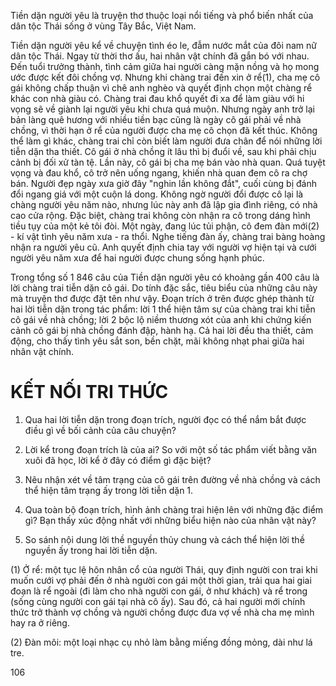 Tiền dặn người yêu là truyện thơ thuộc loại nổi tiếng và phổ biến nhất của dân tộc Thái sống ở vùng Tây Bắc, Việt Nam.

Tiền dặn người yêu kể về chuyện tình éo le, đẫm nước mắt của đôi nam nữ dân tộc Thái. Ngay từ thời thơ ấu, hai nhân vật chính đã gắn bó với nhau. Đến tuổi trưởng thành, tình cảm giữa hai người càng mặn nồng và họ mong ước được kết đôi chồng vợ. Nhưng khi chàng trai đến xin ở rể(1), cha mẹ cô gái không chấp thuận vì chê anh nghèo và quyết định chọn một chàng rể khác con nhà giàu có. Chàng trai đau khổ quyết đi xa để làm giàu với hi vọng sẽ về giành lại người yêu khi chưa quá muộn. Nhưng ngày anh trở lại bản làng quê hương với nhiều tiền bạc cũng là ngày cô gái phải về nhà chồng, vì thời hạn ở rể của người được cha mẹ cô chọn đã kết thúc. Không thể làm gì khác, chàng trai chỉ còn biết làm người đưa chân để nói những lời tiễn dặn tha thiết. Cô gái ở nhà chồng ít lâu thì bị đuổi về, sau khi phải chịu cảnh bị đối xử tàn tệ. Lần này, cô gái bị cha mẹ bán vào nhà quan. Quá tuyệt vọng và đau khổ, cô trở nên uống ngang, khiến nhà quan đem cô ra chợ bán. Người đẹp ngày xưa giờ đây "nghin lần không đắt", cuối cùng bị đánh đổi ngang giá với một cuộn lá dong. Không ngờ người đổi được cô lại là chàng người yêu năm nào, nhưng lúc này anh đã lập gia đình riêng, có nhà cao cửa rộng. Đặc biệt, chàng trai không còn nhận ra cô trong dáng hình tiều tụy của một kẻ tôi đòi. Một ngày, đang lúc tủi phận, cô đem đàn mới(2) - kí vật tình yêu năm xưa - ra thổi. Nghe tiếng đàn ấy, chàng trai bàng hoàng nhận ra người yêu cũ. Anh quyết định chia tay với người vợ hiện tại và cưới người yêu năm xưa để hai người được chung sống hạnh phúc.

Trong tổng số 1 846 câu của Tiền dặn người yêu có khoảng gần 400 câu là lời chàng trai tiễn dặn cô gái. Do tính đặc sắc, tiêu biểu của những câu này mà truyện thơ được đặt tên như vậy. Đoạn trích ở trên được ghép thành từ hai lời tiễn dặn trong tác phẩm: lời 1 thể hiện tâm sự của chàng trai khi tiễn cô gái về nhà chồng; lời 2 bộc lộ niềm thương xót của anh khi chứng kiến cảnh cô gái bị nhà chồng đánh đập, hành hạ. Cả hai lời đều tha thiết, cảm động, cho thấy tình yêu sắt son, bền chặt, mãi không nhạt phai giữa hai nhân vật chính.

# KẾT NỐI TRI THỨC

1. Qua hai lời tiễn dặn trong đoạn trích, người đọc có thể nắm bắt được điều gì về bối cảnh của câu chuyện?

2. Lời kể trong đoạn trích là của ai? So với một số tác phẩm viết bằng văn xuôi đã học, lời kể ở đây có điểm gì đặc biệt?

3. Nêu nhận xét về tâm trạng của cô gái trên đường về nhà chồng và cách thể hiện tâm trạng ấy trong lời tiễn dặn 1.

4. Qua toàn bộ đoạn trích, hình ảnh chàng trai hiện lên với những đặc điểm gì? Bạn thấy xúc động nhất với những biểu hiện nào của nhân vật này?

5. So sánh nội dung lời thề nguyền thủy chung và cách thể hiện lời thề nguyền ấy trong hai lời tiễn dặn.

(1) Ở rể: một tục lệ hôn nhân cổ của người Thái, quy định người con trai khi muốn cưới vợ phải đến ở nhà người con gái một thời gian, trải qua hai giai đoạn là rể ngoài (đi làm cho nhà người con gái, ở như khách) và rể trong (sống cùng người con gái tại nhà cô ấy). Sau đó, cả hai người mới chính thức trở thành vợ chồng và người chồng được đưa vợ về nhà cha mẹ mình hay ra ở riêng.

(2) Đàn môi: một loại nhạc cụ nhỏ làm bằng miếng đồng mỏng, dài như lá tre.

106